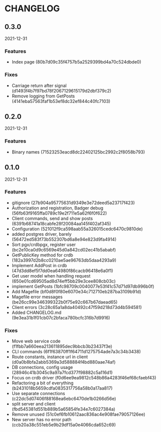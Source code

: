 # CHANGELOG

<!--- next entry here -->

## 0.3.0
2021-12-31

### Features

- Index page (80b7d09c35f4757b5a2529399bd4a70c524dbde0)

### Fixes

- Carriage return after signal (d1493f4b7f97bd78f2067129615179d2dbf379c2)
- Remove logging from GetPosts (4141eba57563faf1b53ef8dc32ef844c40fc7103)

## 0.2.0
2021-12-31

### Features

- Binary names (71523253eacd8dc22402125bc2992c2f8058b793)

## 0.1.0
2021-12-31

### Features

- gitignore (27b904a95775631d9349e3e72deed5a23717f423)
- Authorization and registration, Badger debug (56fb63f9165ffa0789c19e2f711e5a62f6f0f622)
- Client commands, send and show posts (6391b68741a18cabfe28f20084aa145f402af345)
- Configuration (521012f9ca598aab55a326015cedc6470c9810de)
- added postgres driver, barely (56472ed583f73b552307bd6a8e94e823d9fa4914)
- Sort pgx/crdbpgx, register user (bc2e10ca0d9c6569e45d0a842cd02ec41b5ababf)
- GetPublicKey method for crdb (182a3997d2b8cc0210ae5ae96763db5daa4293a9)
- Implement AddPost in crdb (47d3dd8ef5f7dd0ea64980f86cacb96418e6a0f1)
- Get user model when handling request (650e01cd69505ad8d74eff5bb29e3cee808cb03c)
- implement GetPosts (1bfc98709c0040077e53f41c57d71d97db996b0f)
- Add Magefile (bf0d8f0f80e6070e34c712710eb287ba3109b91d)
- Magefile error messages (be26cc99e346399322b0f75e92c667b67daead65)
- Client errors (3c28c65a1a8da40492c47f59d218d73d4b594581)
- Added CHANGELOG.md (9e3ea31b1f01cb07c2bfaca780bcfc316b7d9916)

### Fixes

- Move web service code (f1fbb7a660eea213611895dec9bbcb3b23437f3e)
- CLI commands (6f1f63870ff1f64711d1275754ade7a3c34b3438)
- Route constants, instance url in client (d0a0b8bfa2abb5369a3d588884f4bd880aae74af)
- DB connections, config usage (28946c41b3045c9a97a7fcd377f98882c5a116d1)
- Focus on crdb driver (f0d6ee9ea9812c548b86a4283f46ef68cfaebf43)
- Refactoring a bit of everything (b2431018b5659cdfa0835317756a58b0a17aa817)
- Use separate connections (c22dc5d07406f88168ea6ebc6470de1b0266d56e)
- split server and client (fbd545381d551b889b5a65854fe34e7c6027384a)
- Remove unused (51c0ef6fb10612aac836ac4e908fae79057126ee)
- New server has no error path (ccb20a38c551eb5e9b29df15a0e4066cda652c69)
